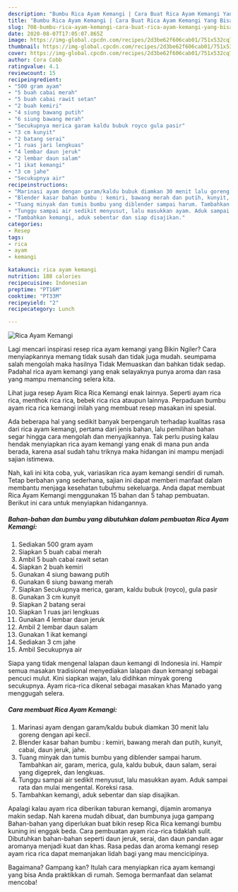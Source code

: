 ```yaml
---
description: "Bumbu Rica Ayam Kemangi | Cara Buat Rica Ayam Kemangi Yang Bisa Manjain Lidah"
title: "Bumbu Rica Ayam Kemangi | Cara Buat Rica Ayam Kemangi Yang Bisa Manjain Lidah"
slug: 708-bumbu-rica-ayam-kemangi-cara-buat-rica-ayam-kemangi-yang-bisa-manjain-lidah
date: 2020-08-07T17:05:07.865Z
image: https://img-global.cpcdn.com/recipes/2d3be62f606cab01/751x532cq70/rica-ayam-kemangi-foto-resep-utama.jpg
thumbnail: https://img-global.cpcdn.com/recipes/2d3be62f606cab01/751x532cq70/rica-ayam-kemangi-foto-resep-utama.jpg
cover: https://img-global.cpcdn.com/recipes/2d3be62f606cab01/751x532cq70/rica-ayam-kemangi-foto-resep-utama.jpg
author: Cora Cobb
ratingvalue: 4.1
reviewcount: 15
recipeingredient:
- "500 gram ayam"
- "5 buah cabai merah"
- "5 buah cabai rawit setan"
- "2 buah kemiri"
- "4 siung bawang putih"
- "6 siung bawang merah"
- "Secukupnya merica garam kaldu bubuk royco gula pasir"
- "3 cm kunyit"
- "2 batang serai"
- "1 ruas jari lengkuas"
- "4 lembar daun jeruk"
- "2 lembar daun salam"
- "1 ikat kemangi"
- "3 cm jahe"
- "Secukupnya air"
recipeinstructions:
- "Marinasi ayam dengan garam/kaldu bubuk diamkan 30 menit lalu goreng dengan api kecil."
- "Blender kasar bahan bumbu : kemiri, bawang merah dan putih, kunyit, cabai, daun jeruk, jahe."
- "Tuang minyak dan tumis bumbu yang diblender sampai harum. Tambahkan air, garam, merica, gula, kaldu bubuk, daun salam, serai yang digeprek, dan lengkuas."
- "Tunggu sampai air sedikit menyusut, lalu masukkan ayam. Aduk sampai rata dan mulai mengental. Koreksi rasa."
- "Tambahkan kemangi, aduk sebentar dan siap disajikan."
categories:
- Resep
tags:
- rica
- ayam
- kemangi

katakunci: rica ayam kemangi 
nutrition: 188 calories
recipecuisine: Indonesian
preptime: "PT16M"
cooktime: "PT33M"
recipeyield: "2"
recipecategory: Lunch

---
```



![Rica Ayam Kemangi](https://img-global.cpcdn.com/recipes/2d3be62f606cab01/751x532cq70/rica-ayam-kemangi-foto-resep-utama.jpg)

Lagi mencari inspirasi resep rica ayam kemangi yang Bikin Ngiler? Cara menyiapkannya memang tidak susah dan tidak juga mudah. seumpama salah mengolah maka hasilnya Tidak Memuaskan dan bahkan tidak sedap. Padahal rica ayam kemangi yang enak selayaknya punya aroma dan rasa yang mampu memancing selera kita.

Lihat juga resep Ayam Rica Rica Kemangi enak lainnya. Seperti ayam rica rica, menthok rica rica, bebek rica rica ataupun lainnya. Perpaduan bumbu ayam rica rica kemangi inilah yang membuat resep masakan ini spesial.

Ada beberapa hal yang sedikit banyak berpengaruh terhadap kualitas rasa dari rica ayam kemangi, pertama dari jenis bahan, lalu pemilihan bahan segar hingga cara mengolah dan menyajikannya. Tak perlu pusing kalau hendak menyiapkan rica ayam kemangi yang enak di mana pun anda berada, karena asal sudah tahu triknya maka hidangan ini mampu menjadi sajian istimewa.


Nah, kali ini kita coba, yuk, variasikan rica ayam kemangi sendiri di rumah. Tetap berbahan yang sederhana, sajian ini dapat memberi manfaat dalam membantu menjaga kesehatan tubuhmu sekeluarga. Anda dapat membuat Rica Ayam Kemangi menggunakan 15 bahan dan 5 tahap pembuatan. Berikut ini cara untuk menyiapkan hidangannya.

<!--inarticleads1-->

##### Bahan-bahan dan bumbu yang dibutuhkan dalam pembuatan Rica Ayam Kemangi:

1. Sediakan 500 gram ayam
1. Siapkan 5 buah cabai merah
1. Ambil 5 buah cabai rawit setan
1. Siapkan 2 buah kemiri
1. Gunakan 4 siung bawang putih
1. Gunakan 6 siung bawang merah
1. Siapkan Secukupnya merica, garam, kaldu bubuk (royco), gula pasir
1. Gunakan 3 cm kunyit
1. Siapkan 2 batang serai
1. Siapkan 1 ruas jari lengkuas
1. Gunakan 4 lembar daun jeruk
1. Ambil 2 lembar daun salam
1. Gunakan 1 ikat kemangi
1. Sediakan 3 cm jahe
1. Ambil Secukupnya air


Siapa yang tidak mengenal lalapan daun kemangi di Indonesia ini. Hampir semua masakan tradisional menyediakan lalapan daun kemangi sebagai pencuci mulut. Kini siapkan wajan, lalu didihkan minyak goreng secukupnya. Ayam rica-rica dikenal sebagai masakan khas Manado yang menggugah selera. 

<!--inarticleads2-->

##### Cara membuat Rica Ayam Kemangi:

1. Marinasi ayam dengan garam/kaldu bubuk diamkan 30 menit lalu goreng dengan api kecil.
1. Blender kasar bahan bumbu : kemiri, bawang merah dan putih, kunyit, cabai, daun jeruk, jahe.
1. Tuang minyak dan tumis bumbu yang diblender sampai harum. Tambahkan air, garam, merica, gula, kaldu bubuk, daun salam, serai yang digeprek, dan lengkuas.
1. Tunggu sampai air sedikit menyusut, lalu masukkan ayam. Aduk sampai rata dan mulai mengental. Koreksi rasa.
1. Tambahkan kemangi, aduk sebentar dan siap disajikan.


Apalagi kalau ayam rica diberikan taburan kemangi, dijamin aromanya makin sedap. Nah karena mudah dibuat, dan bumbunya juga gampang Bahan-bahan yang diperlukan buat bikin resep Rica Rica kemangi bumbu kuning ini enggak beda. Cara pembuatan ayam rica-rica tidaklah sulit. Dibutuhkan bahan-bahan seperti daun jeruk, serai, dan daun pandan agar aromanya menjadi kuat dan khas. Rasa pedas dan aroma kemangi resep ayam rica rica dapat memanjakan lidah bagi yang mau mencicipinya. 

Bagaimana? Gampang kan? Itulah cara menyiapkan rica ayam kemangi yang bisa Anda praktikkan di rumah. Semoga bermanfaat dan selamat mencoba!
